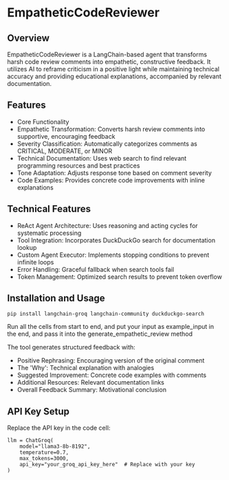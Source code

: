 # EmpatheticCodeReviewer

## Overview
EmpatheticCodeReviewer is a LangChain-based agent that transforms harsh code review comments into empathetic, constructive feedback. It utilizes AI to reframe criticism in a positive light while maintaining technical accuracy and providing educational explanations, accompanied by relevant documentation.

## Features
- Core Functionality
- Empathetic Transformation: Converts harsh review comments into supportive, encouraging feedback
- Severity Classification: Automatically categorizes comments as CRITICAL, MODERATE, or MINOR
- Technical Documentation: Uses web search to find relevant programming resources and best practices
- Tone Adaptation: Adjusts response tone based on comment severity
- Code Examples: Provides concrete code improvements with inline explanations

## Technical Features
- ReAct Agent Architecture: Uses reasoning and acting cycles for systematic processing
- Tool Integration: Incorporates DuckDuckGo search for documentation lookup
- Custom Agent Executor: Implements stopping conditions to prevent infinite loops
- Error Handling: Graceful fallback when search tools fail
- Token Management: Optimized search results to prevent token overflow

## Installation and Usage
```
pip install langchain-groq langchain-community duckduckgo-search
```
Run all the cells from start to end, and put your input as example_input in the end, and pass it into the generate_empathetic_review method 

The tool generates structured feedback with:
- Positive Rephrasing: Encouraging version of the original comment
- The 'Why': Technical explanation with analogies
- Suggested Improvement: Concrete code examples with comments
- Additional Resources: Relevant documentation links
- Overall Feedback Summary: Motivational conclusion

## API Key Setup
Replace the API key in the code cell:

```
llm = ChatGroq(
    model="llama3-8b-8192",
    temperature=0.7,
    max_tokens=3000,
    api_key="your_groq_api_key_here"  # Replace with your key
)
```
